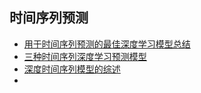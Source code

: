 ## 时间序列预测
- [用于时间序列预测的最佳深度学习模型总结](https://mp.weixin.qq.com/s?__biz=MzI1MjQ2OTQ3Ng==&mid=2247609281&idx=2&sn=de59229950b0b7758e3c3cc7ff849b19&chksm=e9e0224ade97ab5ce89f8d21673842cce32d2d13a57c38bf09dfba5362b54240b9da34fc75f2&scene=27)
- [三种时间序列深度学习预测模型](https://blog.csdn.net/weixin_44292902/article/details/142757511)
- [深度时间序列模型的综述](https://mp.weixin.qq.com/s?__biz=MjM5ODIwNjEzNQ==&mid=2649895163&idx=3&sn=1ba74e51f9cdaade086b9031fdea5394&chksm=bf0aaa0b456b068666846c459c9efac8111afaa08a1f162122455f528009940584d23a833d57&scene=27)
- 
